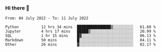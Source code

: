 ### Hi there 👋

<!--START_SECTION:waka-->

```text
From: 04 July 2022 - To: 11 July 2022

Python          12 hrs 34 mins  ███████████████▒░░░░░░░░░   61.60 %
Jupyter         4 hrs 17 mins   █████▒░░░░░░░░░░░░░░░░░░░   20.99 %
SQL             1 hr 15 mins    █▓░░░░░░░░░░░░░░░░░░░░░░░   06.13 %
Markdown        50 mins         █░░░░░░░░░░░░░░░░░░░░░░░░   04.11 %
Other           26 mins         ▓░░░░░░░░░░░░░░░░░░░░░░░░   02.17 %
```

<!--END_SECTION:waka-->
